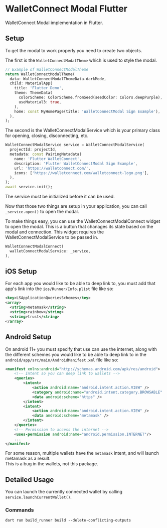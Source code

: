 # WalletConnect Modal Flutter

WalletConnect Modal implementation in Flutter.

## Setup

To get the modal to work properly you need to create two objects.

The first is the `WalletConnectModalTheme` which is used to style the modal.

```dart
// Example of WalletConnectModalTheme
return WalletConnectModalTheme(
  data: WalletConnectModalThemeData.darkMode,
  child: MaterialApp(
    title: 'Flutter Demo',
    theme: ThemeData(
      colorScheme: ColorScheme.fromSeed(seedColor: Colors.deepPurple),
      useMaterial3: true,
    ),
    home: const MyHomePage(title: 'WalletConnectModal Sign Example'),
  ),
);
```

The second is the WalletConnectModalService which is your primary class for opening, closing, disconnecting, etc.

```dart
WalletConnectModalService service = WalletConnectModalService(
  projectId: projectId, 
  metadata: const PairingMetadata(
    name: 'Flutter WalletConnect',
    description: 'Flutter WalletConnectModal Sign Example',
    url: 'https://walletconnect.com/',
    icons: ['https://walletconnect.com/walletconnect-logo.png'],
  ),
);
await service.init();
```

The service must be initialized before it can be used.

Now that those two things are setup in your application, you can call `_service.open()` to open the modal.

To make things easy, you can use the WalletConnectModalConnect widget to open the modal.
This is a button that chanages its state based on the modal and connection.
This widget requires the WalletConnectModalService to be passed in.

```dart
WalletConnectModalConnect(
  walletConnectModalService: _service,
),
```

## iOS Setup

For each app you would like to be able to deep link to, you must add that app's link into the `ios/Runner/Info.plist` file like so:

```xml
<key>LSApplicationQueriesSchemes</key>
<array>
  <string>metamask</string>
  <string>rainbow</string>
  <string>trust</string>
</array>
```

## Android Setup

On android 11+ you must specify that use can use the internet, along with the different schemes you would like to be able to deep link to in the `android/app/src/main/AndroidManifest.xml` file like so:

```xml
<manifest xmlns:android="http://schemas.android.com/apk/res/android">
    <!-- Intent so you can deep link to wallets -->
    <queries>
        <intent>
            <action android:name="android.intent.action.VIEW" />
            <category android:name="android.intent.category.BROWSABLE" />
            <data android:scheme="https" />
        </intent>
        <intent>
            <action android:name="android.intent.action.VIEW" />
            <data android:scheme="metamask" />
        </intent>
    </queries>
    <!-- Permission to access the internet -->
    <uses-permission android:name="android.permission.INTERNET"/>
    ...
</manifest>
```

For some reason, multiple wallets have the `metamask` intent, and will launch metamask as a result.  
This is a bug in the wallets, not this package.  

## Detailed Usage

You can launch the currently connected wallet by calling `service.launchCurrentWallet()`.

### Commands

`dart run build_runner build --delete-conflicting-outputs`


